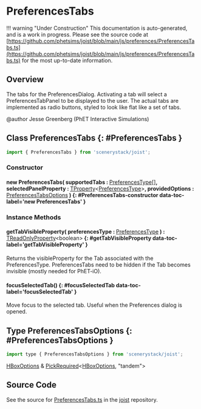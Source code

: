 # PreferencesTabs

!!! warning "Under Construction"
    This documentation is auto-generated, and is a work in progress. Please see the source code at
    [https://github.com/phetsims/joist/blob/main/js/preferences/PreferencesTabs.ts](https://github.com/phetsims/joist/blob/main/js/preferences/PreferencesTabs.ts) for the most up-to-date information.

## Overview

The tabs for the PreferencesDialog. Activating a tab will select a PreferencesTabPanel to be displayed to the user.
The actual tabs are implemented as radio buttons, styled to look like flat like a set of tabs.

@author Jesse Greenberg (PhET Interactive Simulations)

## Class PreferencesTabs {: #PreferencesTabs }


```js
import { PreferencesTabs } from 'scenerystack/joist';
```
### Constructor

#### new PreferencesTabs( supportedTabs : <span style="font-weight: 400;">[PreferencesType](../joist/PreferencesType.md)[]</span>, selectedPanelProperty : <span style="font-weight: 400;">[TProperty](../axon/TProperty.md)&lt;[PreferencesType](../joist/PreferencesType.md)&gt;</span>, providedOptions : <span style="font-weight: 400;">[PreferencesTabsOptions](../joist/PreferencesTabs.md#PreferencesTabsOptions)</span> ) {: #PreferencesTabs-constructor data-toc-label='new PreferencesTabs' }

### Instance Methods

#### getTabVisibleProperty( preferencesType : <span style="font-weight: 400;">[PreferencesType](../joist/PreferencesType.md)</span> ) : <span style="font-weight: 400;">[TReadOnlyProperty](../axon/TReadOnlyProperty.md)&lt;<span style="color: hsla(calc(var(--md-hue) + 180deg),80%,40%,1);">boolean</span>&gt;</span> {: #getTabVisibleProperty data-toc-label='getTabVisibleProperty' }

Returns the visibleProperty for the Tab associated with the PreferencesType. PreferencesTabs need to be hidden
if the Tab becomes invisible (mostly needed for PhET-iO).

#### focusSelectedTab() {: #focusSelectedTab data-toc-label='focusSelectedTab' }

Move focus to the selected tab. Useful when the Preferences dialog is opened.



## Type PreferencesTabsOptions {: #PreferencesTabsOptions }


```js
import type { PreferencesTabsOptions } from 'scenerystack/joist';
```


[HBoxOptions](../scenery/HBox.md#HBoxOptions) &amp; [PickRequired](../phet-core/PickRequired.md)&lt;[HBoxOptions](../scenery/HBox.md#HBoxOptions), "tandem"&gt;



## Source Code

See the source for [PreferencesTabs.ts](https://github.com/phetsims/joist/blob/main/js/preferences/PreferencesTabs.ts) in the [joist](https://github.com/phetsims/joist) repository.
